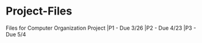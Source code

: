 # Project-Files
Files for Computer Organization Project
|P1 - Due 3/26
|P2 - Due 4/23
|P3 - Due 5/4

